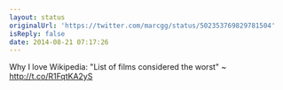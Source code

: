 ```yaml
---
layout: status
originalUrl: 'https://twitter.com/marcgg/status/502353769829781504'
isReply: false
date: 2014-08-21 07:17:26
---
```


Why I love Wikipedia: "List of films considered the worst" ~ http://t.co/R1FqtKA2yS
